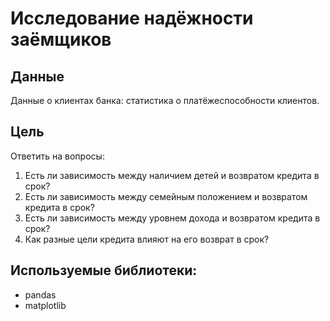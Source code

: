 # Исследование надёжности заёмщиков

## Данные
Данные о клиентах банка: статистика о платёжеспособности клиентов.


## Цель

Ответить на вопросы:
1. Есть ли зависимость между наличием детей и возвратом кредита в срок?
2. Есть ли зависимость между семейным положением и возвратом кредита в срок?
3. Есть ли зависимость между уровнем дохода и возвратом кредита в срок?
4. Как разные цели кредита влияют на его возврат в срок?

## Используемые библиотеки:

- pandas
- matplotlib